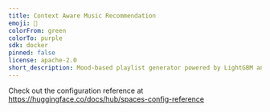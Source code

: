 ```yaml
---
title: Context Aware Music Recommendation
emoji: 🐠
colorFrom: green
colorTo: purple
sdk: docker
pinned: false
license: apache-2.0
short_description: Mood-based playlist generator powered by LightGBM and FastAP
---
```


Check out the configuration reference at https://huggingface.co/docs/hub/spaces-config-reference
